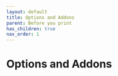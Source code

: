 ```yaml
---
layout: default
title: Options and Addons
parent: Before you print
has_children: true
nav_order: 1
---
```



# Options and Addons